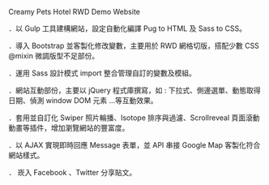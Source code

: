Creamy Pets Hotel RWD Demo Website 

．以 Gulp 工具建構網站，設定自動化編譯 Pug to HTML 及 Sass to CSS。

．導入 Bootstrap 並客製化修改變數，主要用於 RWD 網格切版，搭配少數 CSS @mixin 微調版型不足部份。

．運用 Sass 設計模式 import 整合管理自訂的變數及模組。

．網站互動部份，主要以 jQuery 程式庫撰寫，如 : 下拉式、側邊選單、動態取得日期、偵測 window DOM 元素 …等互動效果。

．套用並自訂化 Swiper 照片輪播、Isotope 排序與過濾、Scrollreveal 頁面滾動動畫等插件，增加瀏覽網站的豐富度。

．以 AJAX 實現即時回應 Message 表單，並 API 串接 Google Map 客製化符合網站樣式。

． 崁入 Facebook 、Twitter 分享貼文。
